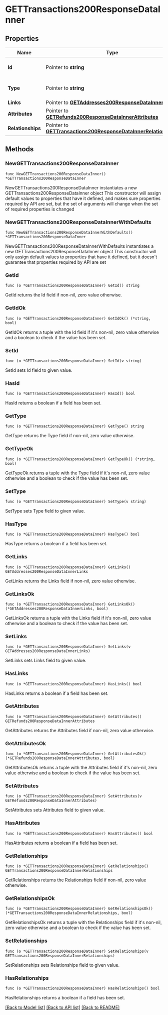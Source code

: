 # GETTransactions200ResponseDataInner

## Properties

Name | Type | Description | Notes
------------ | ------------- | ------------- | -------------
**Id** | Pointer to **string** | The resource&#39;s id | [optional] 
**Type** | Pointer to **string** | The resource&#39;s type | [optional] [default to "transactions"]
**Links** | Pointer to [**GETAddresses200ResponseDataInnerLinks**](GETAddresses200ResponseDataInnerLinks.md) |  | [optional] 
**Attributes** | Pointer to [**GETRefunds200ResponseDataInnerAttributes**](GETRefunds200ResponseDataInnerAttributes.md) |  | [optional] 
**Relationships** | Pointer to [**GETTransactions200ResponseDataInnerRelationships**](GETTransactions200ResponseDataInnerRelationships.md) |  | [optional] 

## Methods

### NewGETTransactions200ResponseDataInner

`func NewGETTransactions200ResponseDataInner() *GETTransactions200ResponseDataInner`

NewGETTransactions200ResponseDataInner instantiates a new GETTransactions200ResponseDataInner object
This constructor will assign default values to properties that have it defined,
and makes sure properties required by API are set, but the set of arguments
will change when the set of required properties is changed

### NewGETTransactions200ResponseDataInnerWithDefaults

`func NewGETTransactions200ResponseDataInnerWithDefaults() *GETTransactions200ResponseDataInner`

NewGETTransactions200ResponseDataInnerWithDefaults instantiates a new GETTransactions200ResponseDataInner object
This constructor will only assign default values to properties that have it defined,
but it doesn't guarantee that properties required by API are set

### GetId

`func (o *GETTransactions200ResponseDataInner) GetId() string`

GetId returns the Id field if non-nil, zero value otherwise.

### GetIdOk

`func (o *GETTransactions200ResponseDataInner) GetIdOk() (*string, bool)`

GetIdOk returns a tuple with the Id field if it's non-nil, zero value otherwise
and a boolean to check if the value has been set.

### SetId

`func (o *GETTransactions200ResponseDataInner) SetId(v string)`

SetId sets Id field to given value.

### HasId

`func (o *GETTransactions200ResponseDataInner) HasId() bool`

HasId returns a boolean if a field has been set.

### GetType

`func (o *GETTransactions200ResponseDataInner) GetType() string`

GetType returns the Type field if non-nil, zero value otherwise.

### GetTypeOk

`func (o *GETTransactions200ResponseDataInner) GetTypeOk() (*string, bool)`

GetTypeOk returns a tuple with the Type field if it's non-nil, zero value otherwise
and a boolean to check if the value has been set.

### SetType

`func (o *GETTransactions200ResponseDataInner) SetType(v string)`

SetType sets Type field to given value.

### HasType

`func (o *GETTransactions200ResponseDataInner) HasType() bool`

HasType returns a boolean if a field has been set.

### GetLinks

`func (o *GETTransactions200ResponseDataInner) GetLinks() GETAddresses200ResponseDataInnerLinks`

GetLinks returns the Links field if non-nil, zero value otherwise.

### GetLinksOk

`func (o *GETTransactions200ResponseDataInner) GetLinksOk() (*GETAddresses200ResponseDataInnerLinks, bool)`

GetLinksOk returns a tuple with the Links field if it's non-nil, zero value otherwise
and a boolean to check if the value has been set.

### SetLinks

`func (o *GETTransactions200ResponseDataInner) SetLinks(v GETAddresses200ResponseDataInnerLinks)`

SetLinks sets Links field to given value.

### HasLinks

`func (o *GETTransactions200ResponseDataInner) HasLinks() bool`

HasLinks returns a boolean if a field has been set.

### GetAttributes

`func (o *GETTransactions200ResponseDataInner) GetAttributes() GETRefunds200ResponseDataInnerAttributes`

GetAttributes returns the Attributes field if non-nil, zero value otherwise.

### GetAttributesOk

`func (o *GETTransactions200ResponseDataInner) GetAttributesOk() (*GETRefunds200ResponseDataInnerAttributes, bool)`

GetAttributesOk returns a tuple with the Attributes field if it's non-nil, zero value otherwise
and a boolean to check if the value has been set.

### SetAttributes

`func (o *GETTransactions200ResponseDataInner) SetAttributes(v GETRefunds200ResponseDataInnerAttributes)`

SetAttributes sets Attributes field to given value.

### HasAttributes

`func (o *GETTransactions200ResponseDataInner) HasAttributes() bool`

HasAttributes returns a boolean if a field has been set.

### GetRelationships

`func (o *GETTransactions200ResponseDataInner) GetRelationships() GETTransactions200ResponseDataInnerRelationships`

GetRelationships returns the Relationships field if non-nil, zero value otherwise.

### GetRelationshipsOk

`func (o *GETTransactions200ResponseDataInner) GetRelationshipsOk() (*GETTransactions200ResponseDataInnerRelationships, bool)`

GetRelationshipsOk returns a tuple with the Relationships field if it's non-nil, zero value otherwise
and a boolean to check if the value has been set.

### SetRelationships

`func (o *GETTransactions200ResponseDataInner) SetRelationships(v GETTransactions200ResponseDataInnerRelationships)`

SetRelationships sets Relationships field to given value.

### HasRelationships

`func (o *GETTransactions200ResponseDataInner) HasRelationships() bool`

HasRelationships returns a boolean if a field has been set.


[[Back to Model list]](../README.md#documentation-for-models) [[Back to API list]](../README.md#documentation-for-api-endpoints) [[Back to README]](../README.md)


